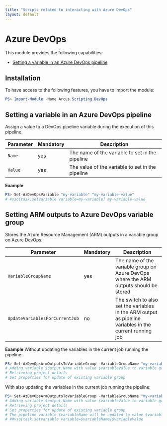 ```yaml
---
title: "Scripts related to interacting with Azure DevOps"
layout: default
---
```


# Azure DevOps

This module provides the following capabilities:
- [Setting a variable in an Azure DevOps pipeline](#setting-a-variable-in-an-azure-devops-pipeline)

## Installation

To have access to the following features, you have to import the module:

```powershell
PS> Import-Module -Name Arcus.Scripting.DevOps
```

## Setting a variable in an Azure DevOps pipeline

Assign a value to a DevOps pipeline variable during the execution of this pipeline.

| Parameter       | Mandatory | Description                                       |
| --------------- | --------- | ------------------------------------------------- |
| `Name`          | yes       | The name of the variable to set in the pipeline   |
| `Value`         | yes       | The value of the variable to set in the pipeline  |

**Example**

```powershell
PS> Set-AzDevOpsVariable "my-variable" "my-variable-value"
# #vso[task.setvariable variable=my-variable] my-variable-value
```

## Setting ARM outputs to Azure DevOps variable group

Stores the Azure Resource Management (ARM) outputs in a variable group on Azure DevOps.

| Parameter                      | Mandatory | Description                                                                                             |
| ------------------------------ | --------- | ------------------------------------------------------------------------------------------------------- |
| `VariableGroupName`            | yes       | The name of the variable group on Azure DevOps where the ARM outputs should be stored                      |
| `UpdateVariablesForCurrentJob` | no        | The switch to also set the variables in the ARM output as pipeline variables in the current running job |

**Example**
Without updating the variables in the current job running the pipeline:

```powershell
PS> Set-AzDevOpsArmOutputsToVariableGroup -VariableGroupName "my-variable-group"
# Adding variable $output.Name with value $variableValue to variable group my-variable-group
# Retrieving project details
# Set properties for update of existing variable group
```

With also updating the variables in the current job running the pipeline:

```powershell
PS> Set-AzDevOpsArmOutputsToVariableGroup -VariableGroupName "my-variable-group"
# Adding variable $output.Name with value $variableValue to variable group my-variable-group
# Retrieving project details
# Set properties for update of existing variable group
# The pipeline variable $variableName will be updated to value $variableValue as well, so it can be used in subsequent tasks of the current job. 
# ##vso[task.setvariable variable=$variableName]$variableValue
```
